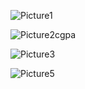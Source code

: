 ![Picture1](https://github.com/spsatish/CGPA-CALCULATOR/assets/96890219/efd6ef67-7697-4738-a9d1-4529d2f4c06b)

![Picture2cgpa](https://github.com/spsatish/CGPA-CALCULATOR/assets/96890219/2601b881-1f39-4c91-b33c-e5a1d7e67733)

![Picture3](https://github.com/spsatish/CGPA-CALCULATOR/assets/96890219/e03e8891-73e7-4b90-9bd6-1b2c863be6e8)

![Picture5](https://github.com/spsatish/CGPA-CALCULATOR/assets/96890219/6a531426-c2ef-43cc-bd74-afe4ba958779)
